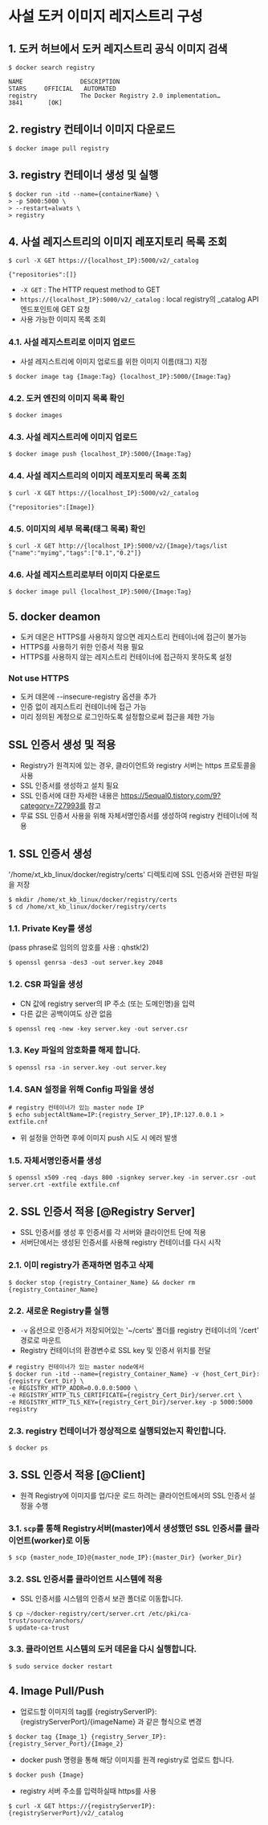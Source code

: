 # 사설 도커 이미지 레지스트리 구성

## 1. 도커 허브에서 도커 레지스트리 공식 이미지 검색

```shell
$ docker search registry

NAME                DESCRIPTION                                      STARS     OFFICIAL   AUTOMATED
registry            The Docker Registry 2.0 implementation…           3841       [OK]   
```

## 2. registry 컨테이너 이미지 다운로드

```shell
$ docker image pull registry
```

## 3. registry 컨테이너 생성 및 실행 

```shell
$ docker run -itd --name={containerName} \
> -p 5000:5000 \
> --restart=alwats \
> registry
```

## 4. 사설 레지스트리의 이미지 레포지토리 목록 조회

```shell
$ curl -X GET https://{localhost_IP}:5000/v2/_catalog

{"repositories":[]}
```
- `-X GET` : The HTTP request method to GET
- `https://{localhost_IP}:5000/v2/_catalog` : local registry의 _catalog API 엔드포인트에 GET 요청
- 사용 가능한 이미지 목록 조회

### 4.1. 사설 레지스트리로 이미지 업로드
- 사설 레지스트리에 이미지 업로드를 위한 이미지 이름(태그) 지정

```shell
$ docker image tag {Image:Tag} {localhost_IP}:5000/{Image:Tag}
```

### 4.2. 도커 엔진의 이미지 목록 확인

```shell
$ docker images
```

### 4.3. 사설 레지스트리에 이미지 업로드

```shell
$ docker image push {localhost_IP}:5000/{Image:Tag}
```

### 4.4. 사설 레지스트리의 이미지 레포지토리 목록 조회

```shell
$ curl -X GET https://{localhost_IP}:5000/v2/_catalog

{"repositories":[Image]}
```

### 4.5. 이미지의 세부 목록(태그 목록) 확인

```shell
$ curl -X GET http://{localhost_IP}:5000/v2/{Image}/tags/list
{"name":"myimg","tags":["0.1","0.2"]}
```

### 4.6. 사설 레지스트리로부터 이미지 다운로드

```shell
$ docker image pull {localhost_IP}:5000/{Image:Tag}
```

## 5. docker deamon

- 도커 데몬은 HTTPS를 사용하지 않으면 레지스트리 컨테이너에 접근이 불가능
- HTTPS를 사용하기 위한 인증서 적용 필요
- HTTPS를 사용하지 않는 레지스트리 컨테이너에 접근하지 못하도록 설정

### Not use HTTPS
- 도커 데몬에 --insecure-registry 옵션을 추가
- 인증 없이 레지스트리 컨테이너에 접근 가능
- 미리 정의된 계정으로 로그인하도록 설정함으로써 접근을 제한 가능


## SSL 인증서 생성 및 적용

- Registry가 원격지에 있는 경우, 클라이언트와 registry 서버는 https 프로토콜을 사용
- SSL 인증서를 생성하고 설치 필요
- SSL 인증서에 대한 자세한 내용은 https://5equal0.tistory.com/9?category=727993를 참고
- 무료 SSL 인증서 사용을 위해 자체서명인증서를 생성하여 registry 컨테이너에 적용

## 1. SSL 인증서 생성

'/home/xt_kb_linux/docker/registry/certs' 디렉토리에 SSL 인증서와 관련된 파일을 저장

```shell
$ mkdir /home/xt_kb_linux/docker/registry/certs
$ cd /home/xt_kb_linux/docker/registry/certs
```

### 1.1. Private Key를 생성

(pass phrase로 임의의 암호를 사용 : qhstk!2)

```shell
$ openssl genrsa -des3 -out server.key 2048
```

### 1.2. CSR 파일을 생성

- CN 값에 registry server의 IP 주소 (또는 도메인명)을 입력
- 다른 값은 공백이여도 상관 없음

```shell
$ openssl req -new -key server.key -out server.csr
```

### 1.3. Key 파일의 암호화를 해제 합니다.

```shell
$ openssl rsa -in server.key -out server.key
```

### 1.4. SAN 설정을 위해 Config 파일을 생성

```shell
# registry 컨테이너가 있는 master node IP
$ echo subjectAltName=IP:{registry_Server_IP},IP:127.0.0.1 > extfile.cnf
```

- 위 설정을 안하면 후에 이미지 push 시도 시 에러 발생

### 1.5. 자체서명인증서를 생성

```shell
$ openssl x509 -req -days 800 -signkey server.key -in server.csr -out server.crt -extfile extfile.cnf
```

## 2. SSL 인증서 적용 [@Registry Server]

- SSL 인증서를 생성 후 인증서를 각 서버와 클라이언트 단에 적용
- 서버단에서는 생성된 인증서를 사용해 registry 컨테이너를 다시 시작

### 2.1. 이미 registry가 존재하면 멈추고 삭제

```shell
$ docker stop {registry_Container_Name} && docker rm {registry_Container_Name}
```

### 2.2. 새로운 Registry를 실행

- `-v` 옵션으로 인증서가 저장되어있는 '~/certs' 폴더를 registry 컨테이너의 '/cert' 경로로 마운트
- Registry 컨테이너의 환경변수로 SSL key 및 인증서 위치를 전달

```shell
# registry 컨테이너가 있는 master node에서 
$ docker run -itd --name={registry_Container_Name} -v {host_Cert_Dir}:{registry_Cert_Dir} \
-e REGISTRY_HTTP_ADDR=0.0.0.0:5000 \
-e REGISTRY_HTTP_TLS_CERTIFICATE={registry_Cert_Dir}/server.crt \
-e REGISTRY_HTTP_TLS_KEY={registry_Cert_Dir}/server.key -p 5000:5000 registry
```

### 2.3. registry 컨테이너가 정상적으로 실행되었는지 확인합니다.

```shell
$ docker ps 
```

## 3. SSL 인증서 적용 [@Client]

- 원격 Registry에 이미지를 업/다운 로드 하려는 클라이언트에서의 SSL 인증서 설정을 수행

### 3.1. `scp`를 통해 Registry서버(master)에서 생성했던 SSL 인증서를 클라이언트(worker)로 이동

```shell
$ scp {master_node_ID}@{master_node_IP}:{master_Dir} {worker_Dir}
```

### 3.2. SSL 인증서를 클라이언트 시스템에 적용

- SSL 인증서를 시스템의 인증서 보관 폴더로 이동합니다.

```shell
$ cp ~/docker-registry/cert/server.crt /etc/pki/ca-trust/source/anchors/ 
$ update-ca-trust
```

### 3.3. 클라이언트 시스템의 도커 데몬을 다시 실행합니다.

```shell
$ sudo service docker restart
```

## 4. Image Pull/Push

- 업로드할 이미지의 tag를 {registryServerIP}:{registryServerPort}/{imageName} 과 같은 형식으로 변경

```shell
$ docker tag {Image_1} {registry_Server_IP}:{registry_Server_Port}/{Image_2}
```

- docker push 명령을 통해 해당 이미지를 원격 registry로 업로드 합니다.

```shell
$ docker push {Image}
```

- registry 서버 주소를 입력하실때 https를 사용

```shell
$ curl -X GET https://{registryServerIP}:{registryServerPort}/v2/_catalog
```
